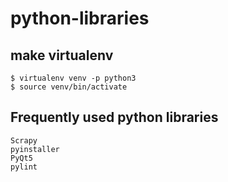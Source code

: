 # python-libraries
## make virtualenv
	$ virtualenv venv -p python3
	$ source venv/bin/activate
## Frequently used python libraries
	Scrapy
	pyinstaller
	PyQt5
	pylint
